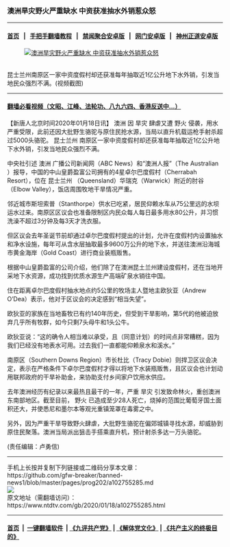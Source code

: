 ### 澳洲旱灾野火严重缺水 中资获准抽水外销惹众怒
------------------------

#### [首页](https://github.com/gfw-breaker/banned-news1/blob/master/README.md) &nbsp;&nbsp;|&nbsp;&nbsp; [手把手翻墙教程](https://github.com/gfw-breaker/guides/wiki) &nbsp;&nbsp;|&nbsp;&nbsp; [禁闻聚合安卓版](https://github.com/gfw-breaker/bn-android) &nbsp;&nbsp;|&nbsp;&nbsp; [网门安卓版](https://github.com/oGate2/oGate) &nbsp;&nbsp;|&nbsp;&nbsp; [神州正道安卓版](https://github.com/SzzdOgate/update) 



<div><div class="featured_image">
 <a href="https://i.ntdtv.com/assets/uploads/2020/01/1-307.jpg" target="_blank">
  <figure>
   <img alt="澳洲旱灾野火严重缺水 中资获准抽水外销惹众怒" src="https://i.ntdtv.com/assets/uploads/2020/01/1-307-800x450.jpg"/>
  </figure><br/>
 </a>
 <span class="caption">
  昆士兰州南原区一家中资度假村却还获准每年抽取近1亿公升地下水外销，引发当地民众强烈不满。(视频截图)
 </span>
</div>
</div><hr/>

#### [翻墙必看视频（文昭、江峰、法轮功、八九六四、香港反送中...）](http://167.172.214.107/home.html)

<div><div class="post_content" itemprop="articleBody">
 <p>
  【新唐人北京时间2020年01月18日讯】
  <ok href="https://www.ntdtv.com/gb/澳洲.htm">
   澳洲
  </ok>
  因
  <ok href="https://www.ntdtv.com/gb/旱灾.htm">
   旱灾
  </ok>
  肆虐又遭
  <ok href="https://www.ntdtv.com/gb/野火.htm">
   野火
  </ok>
  侵袭，用水严重受限，此前还因大批野生骆驼与原住民抢水源，当局以直升机载运枪手射杀超过5000头骆驼。
  <ok href="https://www.ntdtv.com/gb/昆士兰州.htm">
   昆士兰州
  </ok>
  南原区一家中资度假村却还获准每年抽取近1亿公升地下水外销，引发当地民众强烈不满。
 </p>
 <p>
  中央社引述
  <ok href="https://www.ntdtv.com/gb/澳洲.htm">
   澳洲
  </ok>
  广播公司新闻网（ABC News）和“澳洲人报”（The Australian ）报导，中国的中山皇爵盈富公司拥有的4星卓尔巴度假村（Cherrabah Resort），位在
  <ok href="https://www.ntdtv.com/gb/昆士兰州.htm">
   昆士兰州
  </ok>
  （Queensland）华瑞克（Warwick）附近的肘谷（Elbow Valley），饭店周围牧地干旱情况严重。
 </p>
 <p>
  邻近城市斯坦索普（Stanthorpe）供水已吃紧，居民仰赖水车从75公里远的水坝运水过来。南原区区议会也准备限制区内民众每人每日最多用水80公升，并习惯洗澡不超过3分钟及每3天才洗衣服。
 </p>
 <p>
  但区议会去年圣诞节前却通过卓尔巴度假村提出的计划，允许在度假村内设置抽水和净水设施，每年可从含水层抽取最多9600万公升的地下水，并送往澳洲沿海城市黄金海岸（Gold Coast）进行商业装瓶贩售。
 </p>
 <p>
  根据中山皇爵盈富的公司介绍，他们除了在澳洲昆土兰州建设度假村，还在当地开采地下水资源，成功找到优质水源生产高端矿泉水销往中国。
 </p>
 <p>
  住在距离卓尔巴度假村抽水地点约5公里的牧场主人暨地主欧狄亚（Andrew O’Dea）表示，他对于区议会的决定感到“相当失望”。
 </p>
 <p>
  欧狄亚的家族在当地畜牧已有约140年历史，但受到干旱影响，第5代的他被迫放弃几乎所有牧群，如今只剩7头母牛和1头公牛。
 </p>
 <p>
  欧狄亚说：“这的确令人相当难以承受，且（同意计划）的时间点非常糟糕，因为我们已经没有地表水可用。过去我们一直都能仰赖泉水和溪水。”
 </p>
 <p>
  南原区（Southern Downs Region）市长杜比（Tracy Dobie）则捍卫区议会决定，表示在严格条件下卓尔巴度假村才得以将地下水装瓶贩售，且区议会也计划动用联邦政府的干旱补助金，来协助支付乡间家户饮用水供应。
 </p>
 <div class="video_fit_container">
 </div>
 <p>
  去年澳洲经历有纪录以来最热且最干的一年，严重
  <ok href="https://www.ntdtv.com/gb/旱灾.htm">
   旱灾
  </ok>
  引发致命林火，重创澳洲东南部地区。截至目前，
  <ok href="https://www.ntdtv.com/gb/野火.htm">
   野火
  </ok>
  已造成至少28人死亡，烧掉的范围比葡萄牙国土面积还大，并使悉尼和墨尔本等观光重镇笼罩在毒雾之中。
 </p>
 <p>
  另外，因为严重干旱导致野火肆虐，大批野生骆驼在偏郊城镇寻找水源，却威胁到原住民聚落。澳洲当局派出狙击手搭乘直升机，预计射杀多达一万头骆驼。
 </p>
 <p>
  (责任编辑：卢勇信)
 </p>
 <div class="single_ad">
 </div>
</div>
</div>
<hr/>
手机上长按并复制下列链接或二维码分享本文章：<br/>
https://github.com/gfw-breaker/banned-news1/blob/master/pages/prog202/a102755285.md <br/>
<a href='https://github.com/gfw-breaker/banned-news1/blob/master/pages/prog202/a102755285.md'><img src='https://github.com/gfw-breaker/banned-news1/blob/master/pages/prog202/a102755285.md.png'/></a> <br/>
原文地址（需翻墙访问）：https://www.ntdtv.com/gb/2020/01/18/a102755285.html


------------------------
#### [首页](https://github.com/gfw-breaker/banned-news1/blob/master/README.md) &nbsp;|&nbsp; [一键翻墙软件](https://github.com/gfw-breaker/nogfw/blob/master/README.md) &nbsp;| [《九评共产党》](https://github.com/gfw-breaker/9ping.md/blob/master/README.md#九评之一评共产党是什么) | [《解体党文化》](https://github.com/gfw-breaker/jtdwh.md/blob/master/README.md) | [《共产主义的终极目的》](https://github.com/gfw-breaker/gczydzjmd.md/blob/master/README.md)


<img src='http://gfw-breaker.win/banned-news/pages/prog202/a102755285.md' width='0px' height='0px'/>